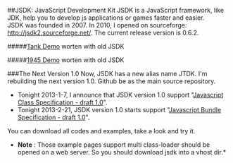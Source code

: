 ##JSDK: JavaScript Development Kit
JSDK is a JavaScript framework, like JDK, help you to develop js applications or games faster and easier.   
JSDK was founded in 2007. In 2010, I opened on sourceforge: http://jsdk2.sourceforge.net/. The current release version is 0.6.2.

#####[Tank Demo](http://jsdk2.sourceforge.net/javascript/0.6/examples/jsgf/tank-brigade/tank-demo.html) worten with old JSDK

#####[1945 Demo](http://jsdk2.sourceforge.net/javascript/0.6/examples/jsgf/1945/1945-demo.html) worten with old JSDK

  
###The Next Version 1.0 
Now, JSDK has a new alias name JTDK. I'm rebuilding the next version 1.0. Github be as the main source repository.

- Tonight 2013-1-7, I announce that JSDK version 1.0 support "[Javascript Class Specification - draft 1.0](https://github.com/fch415/jss/blob/master/%231/jss%231_jcs_en.md)".  
- Tonight 2013-2-21, JSDK version 1.0 starts support "[Javascript Bundle Specification - draft 1.0](https://github.com/fch415/jss/blob/master/%232/jss%232_jbs_en.md)".

You can download all codes and examples, take a look and try it.  
* **Note** : Those example pages support multi class-loader should be opened on a web server. So you should download jsdk into a vhost dir.*

